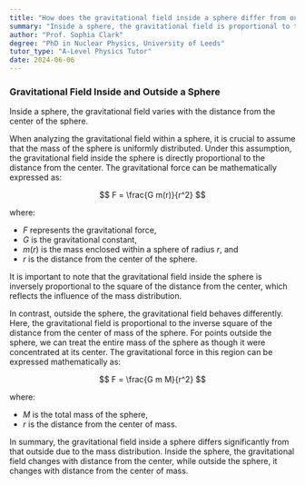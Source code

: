 ```yaml
---
title: "How does the gravitational field inside a sphere differ from outside?"
summary: "Inside a sphere, the gravitational field is proportional to the distance from the centre."
author: "Prof. Sophia Clark"
degree: "PhD in Nuclear Physics, University of Leeds"
tutor_type: "A-Level Physics Tutor"
date: 2024-06-06
---
```


### Gravitational Field Inside and Outside a Sphere

Inside a sphere, the gravitational field varies with the distance from the center of the sphere.

When analyzing the gravitational field within a sphere, it is crucial to assume that the mass of the sphere is uniformly distributed. Under this assumption, the gravitational field inside the sphere is directly proportional to the distance from the center. The gravitational force can be mathematically expressed as:

$$
F = \frac{G m(r)}{r^2}
$$

where:
- $F$ represents the gravitational force,
- $G$ is the gravitational constant,
- $m(r)$ is the mass enclosed within a sphere of radius $r$, and
- $r$ is the distance from the center of the sphere.

It is important to note that the gravitational field inside the sphere is inversely proportional to the square of the distance from the center, which reflects the influence of the mass distribution.

In contrast, outside the sphere, the gravitational field behaves differently. Here, the gravitational field is proportional to the inverse square of the distance from the center of mass of the sphere. For points outside the sphere, we can treat the entire mass of the sphere as though it were concentrated at its center. The gravitational force in this region can be expressed mathematically as:

$$
F = \frac{G m M}{r^2}
$$

where:
- $M$ is the total mass of the sphere,
- $r$ is the distance from the center of mass.

In summary, the gravitational field inside a sphere differs significantly from that outside due to the mass distribution. Inside the sphere, the gravitational field changes with distance from the center, while outside the sphere, it changes with distance from the center of mass.
    